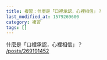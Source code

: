 ```yaml
---
title: 複習：什麼是「口裡承認，心裡相信」？
last_modified_at: 1579269600
category: 複習
tags: []
---
```


<p>什麼是「口裡承認，心裡相信」？<br/>
<a href="/posts/269191452" target="_blank">/posts/269191452</a></p>
<p> </p>
